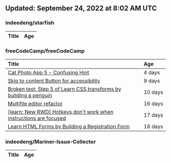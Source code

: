 ## Updated: September 24, 2022 at 8:02 AM UTC


### indeedeng/starfish
|**Title**|**Age**|
|:----|:----|


### freeCodeCamp/freeCodeCamp
|**Title**|**Age**|
|:----|:----|
|[Cat Photo App 5 - Confusing Hint](https://github.com/freeCodeCamp/freeCodeCamp/issues/47573)|4&nbsp;days|
|[Skip to content Button for accessibility](https://github.com/freeCodeCamp/freeCodeCamp/issues/47523)|9&nbsp;days|
|[Broken test: Step 5 of Learn CSS transforms by building a penguin](https://github.com/freeCodeCamp/freeCodeCamp/issues/47513)|10&nbsp;days|
|[Multifile editor refactor](https://github.com/freeCodeCamp/freeCodeCamp/issues/47467)|16&nbsp;days|
|[[learn: New RWD] Hotkeys don't work when instructions are focused ](https://github.com/freeCodeCamp/freeCodeCamp/issues/47457)|17&nbsp;days|
|[Learn HTML Forms by Building a Registration Form](https://github.com/freeCodeCamp/freeCodeCamp/issues/47456)|18&nbsp;days|


### indeedeng/Mariner-Issue-Collector
|**Title**|**Age**|
|:----|:----|